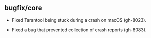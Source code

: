 ## bugfix/core

* Fixed Tarantool being stuck during a crash on macOS (gh-8023).

* Fixed a bug that prevented collection of crash reports (gh-8083).
